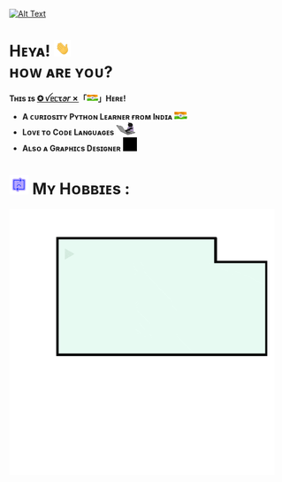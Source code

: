 [![Alt Text](https://github.com/vectorx-dev/vectorx-dev/blob/main/resources/VectorX-Dev.gif)](https://t.me/its_vector)

# **Hᴇʏᴀ!** [<img height="30" src="https://github.com/vectorx-dev/vectorx-dev/blob/main/resources/Waving-Hand.gif">](https://t.me/its_vector)<br>**ʜᴏᴡ ᴀʀᴇ ʏᴏᴜ?**
**Tʜɪs ɪs [**✪ ꪜᥱᥴꚍꪮ𝘳 ✗**](https://t.me/Vector_Op)「[<img height="13" src="https://github.com/vectorx-dev/vectorx-dev/blob/main/resources/Indian-Flag.gif">](https://t.me/its_vector)」Hᴇʀᴇ!**


- **A ᴄᴜʀɪᴏsɪᴛʏ Pʏᴛʜᴏɴ Lᴇᴀʀɴᴇʀ ғʀᴏᴍ Iɴᴅɪᴀ [<img height="15" src="https://github.com/vectorx-dev/vectorx-dev/blob/main/resources/Indian-Flag.gif">](https://t.me/its_vector)**<br>
- **Lᴏᴠᴇ ᴛᴏ Cᴏᴅᴇ Lᴀɴɢᴜᴀɢᴇs** [<img width="35" src="https://github.com/vectorx-dev/vectorx-dev/blob/main/resources/Coder.gif">](https://t.me/its_vector)
- **Aʟsᴏ ᴀ Gʀᴀᴘʜɪᴄs Dᴇsɪɢɴᴇʀ** [<img height="25" src="https://github.com/vectorx-dev/vectorx-dev/blob/main/resources/Adobe-Apps.gif">](https://t.me/VectorXGraphics)

# <img height="35" src="https://github.com/vectorx-dev/vectorx-dev/blob/main/resources/Loading.gif"> Mʏ Hᴏʙʙɪᴇs : 
[<img src="https://github.com/vectorx-dev/vectorx-dev/blob/main/resources/Coding.gif">](https://t.me/its_vector)
